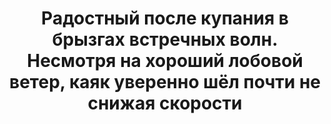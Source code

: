 ---
title: 'Радостный после купания в брызгах встречных волн. Несмотря на хороший лобовой ветер, каяк уверенно шёл почти не снижая скорости'
location: 'Река Тобол. Ярковский район, Тюменская область, Россия'

tags: [all, 2015]
category: as-the-first-settlers
---